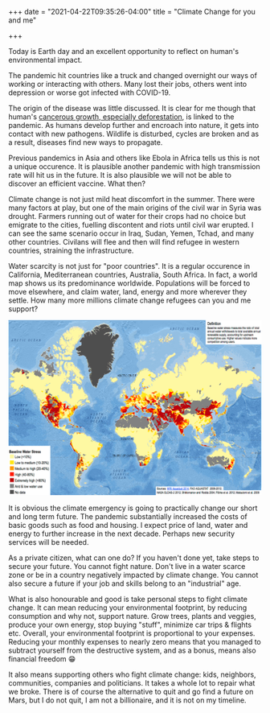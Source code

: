 +++
date = "2021-04-22T09:35:26-04:00"
title = "Climate Change for you and me"

+++

Today is Earth day and an excellent opportunity to reflect on human's environmental impact.

The pandemic hit countries like a truck and changed overnight our ways of working or interacting with others. Many lost their jobs, others went into depression or worse got infected with COVID-19.

The origin of the disease was little discussed. It is clear for me though that human's [cancerous growth, especially deforestation](https://www.inverse.com/science/deforestation-disease-outbreak-study), is linked to the pandemic. As humans develop further and encroach into nature, it gets into contact with new pathogens. Wildlife is disturbed, cycles are broken and as a result, diseases find new ways to propagate.

Previous pandemics in Asia and others like Ebola in Africa tells us this is not a unique occurence. It is plausible another pandemic with high transmission rate will hit us in the future. It is also plausible we will not be able to discover an efficient vaccine. What then?

Climate change is not just mild heat discomfort in the summer. There were many factors at play, but one of the main origins of the civil war in Syria was drought. Farmers running out of water for their crops had no choice but emigrate to the cities, fuelling discontent and riots until civil war erupted. I can see the same scenario occur in Iraq, Sudan, Yemen, Tchad, and many other countries. Civilans will flee and then will find refugee in western countries, straining the infrastructure.

Water scarcity is not just for "poor countries". It is a regular occurence in California, Mediterranean countries, Australia, South Africa. In fact, a world map shows us its predominance worldwide. Populations will be forced to move elsewhere, and claim water, land, energy and more wherever they settle. How many more millions climate change refugees can you and me support?

![water scarcity map](/images/water-scarcity.jpg "[water scarcity map]")

It is obvious the climate emergency is going to practically change our short and long term future. The pandemic substantially increased the costs of basic goods such as food and housing. I expect price of land, water and energy to further increase in the next decade. Perhaps new security services will be needed.

As a private citizen, what can one do? If you haven't done yet, take steps to secure your future. You cannot fight nature. Don't live in a water scarce zone or be in a country negatively impacted by climate change. You cannot also secure a future if your job and skills belong to an "industrial" age.

What is also honourable and good is take personal steps to fight climate change. It can mean reducing your environmental footprint, by reducing consumption and why not, support nature. Grow trees, plants and veggies, produce your own energy, stop buying "stuff", minimize car trips & flights etc. Overall, your environmental footprint is proportional to your expenses. Reducing your monthly expenses to nearly zero means that you managed to subtract yourself from the destructive system, and as a bonus, means also financial freedom 😁

It also means supporting others who fight climate change: kids, neighbors, communities, companies and politicians. It takes a whole lot to repair what we broke. There is of course the alternative to quit and go find a future on Mars, but I do not quit, I am not a billionaire, and it is not on my timeline.